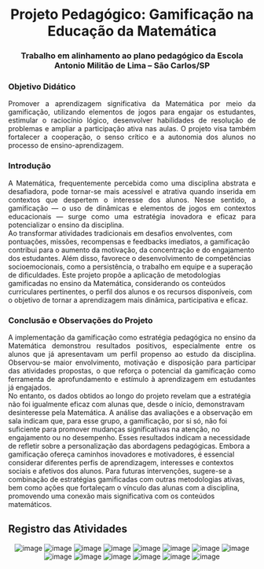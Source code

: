 

<div align="center">    
 
# Projeto Pedagógico: Gamificação na Educação da Matemática
### Trabalho em alinhamento ao plano pedagógico da Escola Antonio Militão de Lima – São Carlos/SP


</div>


### Objetivo Didático


 <div text-align="justify" align="justify">    
Promover a aprendizagem significativa da Matemática por meio da gamificação, utilizando elementos de jogos para engajar os estudantes, estimular o raciocínio lógico, desenvolver habilidades de resolução de problemas e ampliar a participação ativa nas aulas. O projeto visa também fortalecer a cooperação, o senso crítico e a autonomia dos alunos no processo de ensino-aprendizagem.
</div>


### Introdução
 <div text-align="justify" align="justify">    
A Matemática, frequentemente percebida como uma disciplina abstrata e desafiadora, pode tornar-se mais acessível e atrativa quando inserida em contextos que despertem o interesse dos alunos. Nesse sentido, a gamificação — o uso de dinâmicas e elementos de jogos em contextos educacionais — surge como uma estratégia inovadora e eficaz para potencializar o ensino da disciplina.
</div>
Ao transformar atividades tradicionais em desafios envolventes, com pontuações, missões, recompensas e feedbacks imediatos, a gamificação contribui para o aumento da motivação, da concentração e do engajamento dos estudantes. Além disso, favorece o desenvolvimento de competências socioemocionais, como a persistência, o trabalho em equipe e a superação de dificuldades.
</div>
Este projeto propõe a aplicação de metodologias gamificadas no ensino da Matemática, considerando os conteúdos curriculares pertinentes, o perfil dos alunos e os recursos disponíveis, com o objetivo de tornar a aprendizagem mais dinâmica, participativa e eficaz.
</div>


### Conclusão e Observações do Projeto
<div text-align="justify" align="justify">   
A implementação da gamificação como estratégia pedagógica no ensino da Matemática demonstrou resultados positivos, especialmente entre os alunos que já apresentavam um perfil propenso ao estudo da disciplina. Observou-se maior envolvimento, motivação e disposição para participar das atividades propostas, o que reforça o potencial da gamificação como ferramenta de aprofundamento e estímulo à aprendizagem em estudantes já engajados.
</div>
No entanto, os dados obtidos ao longo do projeto revelam que a estratégia não foi igualmente eficaz com alunas que, desde o início, demonstravam desinteresse pela Matemática. A análise das avaliações e a observação em sala indicam que, para esse grupo, a gamificação, por si só, não foi suficiente para promover mudanças significativas na atenção, no engajamento ou no desempenho.
</div>
Esses resultados indicam a necessidade de refletir sobre a personalização das abordagens pedagógicas. Embora a gamificação ofereça caminhos inovadores e motivadores, é essencial considerar diferentes perfis de aprendizagem, interesses e contextos sociais e afetivos dos alunos. Para futuras intervenções, sugere-se a combinação de estratégias gamificadas com outras metodologias ativas, bem como ações que fortaleçam o vínculo das alunas com a disciplina, promovendo uma conexão mais significativa com os conteúdos matemáticos.

</div>

## Registro das Atividades

<div align="center">  


![image](./registros/%20(9).jpg)
![image](./registros/%20(2).jpg)
![image](./registros/%20(3).jpg)
![image](./registros/%20(4).jpg)
![image](./registros/%20(5).jpg)
![image](./registros/%20(6).jpg)
![image](./registros/%20(7).jpg)
![image](./registros/%20(8).jpg)
![image](./registros/%20(1).jpg)
![image](./registros/%20(10).jpg)
![image](./registros/%20(11).jpg)
![image](./registros/%20(12).jpg)
![image](./registros/%20(13).jpg)
![image](./registros/%20(14).jpg)

</div>
